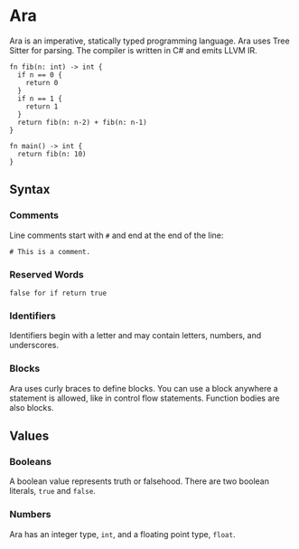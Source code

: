 # Ara

Ara is an imperative, statically typed programming language. Ara uses Tree Sitter for parsing. The compiler is written in C# and emits LLVM IR.

```
fn fib(n: int) -> int {
  if n == 0 {
    return 0
  }
  if n == 1 {
    return 1
  }
  return fib(n: n-2) + fib(n: n-1)
}

fn main() -> int {
  return fib(n: 10)
}
```

## Syntax

### Comments

Line comments start with `#` and end at the end of the line:

```
# This is a comment.
```

### Reserved Words

```
false for if return true
```

### Identifiers

Identifiers begin with a letter and may contain letters, numbers, and underscores.

### Blocks

Ara uses curly braces to define blocks. You can use a block anywhere a statement is allowed, like in control flow statements. Function bodies are also blocks.

## Values

### Booleans

A boolean value represents truth or falsehood. There are two boolean literals, `true` and `false`.

### Numbers

Ara has an integer type, `int`, and a floating point type, `float`.

